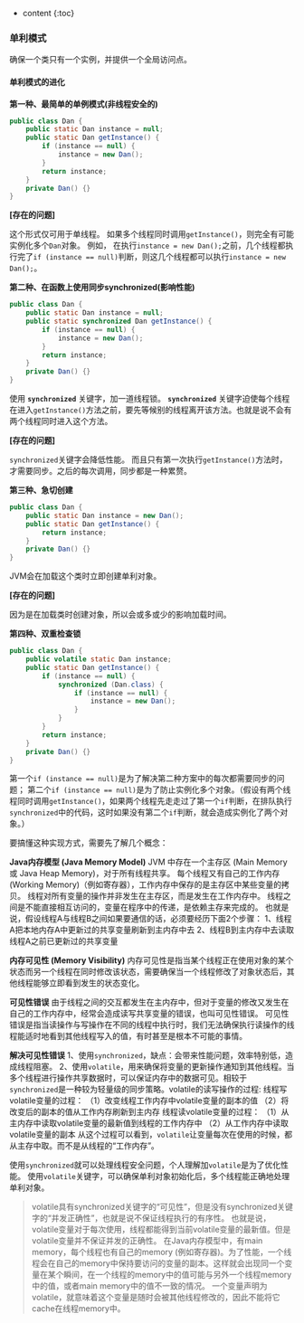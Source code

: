 ---
---

* content
{:toc}

### 单利模式

确保一个类只有一个实例，并提供一个全局访问点。

#### 单利模式的进化

**第一种、最简单的单例模式(非线程安全的)**

```Java
public class Dan {
    public static Dan instance = null;
    public static Dan getInstance() {
        if (instance == null) {
            instance = new Dan();
        }
        return instance;
    }
    private Dan() {}
}
```

**[存在的问题]**

这个形式仅可用于单线程。
如果多个线程同时调用`getInstance()`，则完全有可能实例化多个`Dan`对象。
例如，
在执行`instance = new Dan();`之前，几个线程都执行完了`if (instance == null)`判断，则这几个线程都可以执行`instance = new Dan();`。

**第二种、在函数上使用同步synchronized(影响性能)**

```Java
public class Dan {
    public static Dan instance = null;
    public static synchronized Dan getInstance() {
        if (instance == null) {
            instance = new Dan();
        }
        return instance;
    }
    private Dan() {}
}
```
使用 **`synchronized`** 关键字，加一道线程锁。
**`synchronized`** 关键字迫使每个线程在进入`getInstance()`方法之前，要先等候别的线程离开该方法。也就是说不会有两个线程同时进入这个方法。

**[存在的问题]**

`synchronized`关键字会降低性能。
而且只有第一次执行`getInstance()`方法时，才需要同步。之后的每次调用，同步都是一种累赘。

**第三种、急切创建**

```Java
public class Dan {
    public static Dan instance = new Dan();
    public static Dan getInstance() {
        return instance;
    }
    private Dan() {}
}
```

JVM会在加载这个类时立即创建单利对象。

**[存在的问题]**

因为是在加载类时创建对象，所以会或多或少的影响加载时间。

**第四种、双重检查锁**

```Java
public class Dan {
    public volatile static Dan instance;
    public static Dan getInstance() {
        if (instance == null) {
            synchronized (Dan.class) {
                if (instance == null) {
                    instance = new Dan();
                }
            }
        }
        return instance;
    }
    private Dan() {}
}
```
第一个`if (instance == null)`是为了解决第二种方案中的每次都需要同步的问题；
第二个`if (instance == null)`是为了防止实例化多个对象。（假设有两个线程同时调用`getInstance()`，如果两个线程先走走过了第一个`if`判断，在排队执行`synchronized`中的代码，这时如果没有第二个`if`判断，就会造成实例化了两个对象。）

要搞懂这种实现方式，需要先了解几个概念：

**Java内存模型 (Java Memory Model)**
JVM 中存在一个主存区 (Main Memory 或 Java Heap Memory)，对于所有线程共享。
每个线程又有自己的工作内存 (Working Memory)（例如寄存器），工作内存中保存的是主存区中某些变量的拷贝。
线程对所有变量的操作并非发生在主存区，而是发生在工作内存中。
线程之间是不能直接相互访问的，变量在程序中的传递，是依赖主存来完成的。
也就是说，假设线程A与线程B之间如果要通信的话，必须要经历下面2个步骤：
1、线程A把本地内存A中更新过的共享变量刷新到主内存中去 
2、线程B到主内存中去读取线程A之前已更新过的共享变量

**内存可见性 (Memory Visibility)**
内存可见性是指当某个线程正在使用对象的某个状态而另一个线程在同时修改该状态，需要确保当一个线程修改了对象状态后，其他线程能够立即看到发生的状态变化。

**可见性错误**
由于线程之间的交互都发生在主内存中，但对于变量的修改又发生在自己的工作内存中，经常会造成读写共享变量的错误，也叫可见性错误。
可见性错误是指当读操作与写操作在不同的线程中执行时，我们无法确保执行读操作的线程能适时地看到其他线程写入的值，有时甚至是根本不可能的事情。

**解决可见性错误**
1、使用`synchronized`，缺点：会带来性能问题，效率特别低，造成线程阻塞。
2、使用`volatile`，用来确保将变量的更新操作通知到其他线程。当多个线程进行操作共享数据时，可以保证内存中的数据可见。相较于`synchronized`是一种较为轻量级的同步策略。volatile的读写操作的过程: 
线程写volatile变量的过程： 
（1）改变线程工作内存中volatile变量的副本的值 
（2）将改变后的副本的值从工作内存刷新到主内存 
线程读volatile变量的过程： 
（1）从主内存中读取volatile变量的最新值到线程的工作内存中 
（2）从工作内存中读取volatile变量的副本
从这个过程可以看到，`volatile`让变量每次在使用的时候，都从主存中取。而不是从线程的“工作内存”。

使用`synchronized`就可以处理线程安全问题，个人理解加`volatile`是为了优化性能。
使用`volatile`关键字，可以确保单利对象初始化后，多个线程能正确地处理单利对象。

> volatile具有synchronized关键字的“可见性”，但是没有synchronized关键字的“并发正确性”，也就是说不保证线程执行的有序性。
也就是说，volatile变量对于每次使用，线程都能得到当前volatile变量的最新值。但是volatile变量并不保证并发的正确性。
在Java内存模型中，有main memory，每个线程也有自己的memory (例如寄存器)。为了性能，一个线程会在自己的memory中保持要访问的变量的副本。这样就会出现同一个变量在某个瞬间，在一个线程的memory中的值可能与另外一个线程memory中的值，或者main memory中的值不一致的情况。
一个变量声明为volatile，就意味着这个变量是随时会被其他线程修改的，因此不能将它cache在线程memory中。

